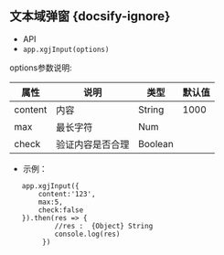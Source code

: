 ##  文本域弹窗 {docsify-ignore}

*  API
  * ` app.xgjInput(options) `
  

options参数说明:

| 属性 | 说明 | 类型 | 默认值 |
| --- | --- | --- | --- |
| content | 内容 | String | 1000  |
| max | 最长字符 | Num |   |
| check | 验证内容是否合理 | Boolean |   |
 


* 示例：
  
```
   app.xgjInput({
       content:'123',
       max:5,
       check:false
   }).then(res => {
           //res :  {Object} String
           console.log(res)
        })

```
